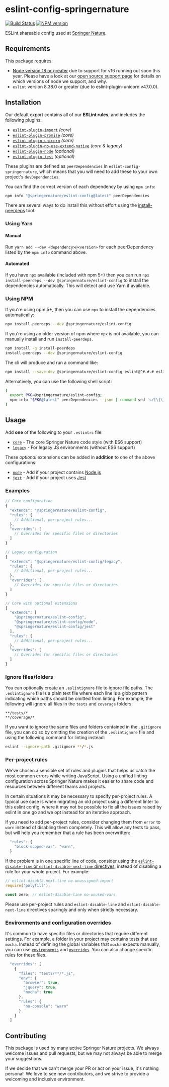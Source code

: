 # eslint-config-springernature

[![Build Status](https://travis-ci.org/springernature/eslint-config-springernature.svg?branch=master)](https://travis-ci.org/springernature/eslint-config-springernature) [![NPM version](http://img.shields.io/npm/v/%40springernature%2Feslint-config.svg)](https://www.npmjs.org/package/%40springernature%2Feslint-config)

ESLint shareable config used at [Springer Nature](https://www.springernature.com).

## Requirements

This package requires:

* [Node version 18 or greater](https://nodejs.org/en/download/releases) due to support for v16 running out soon this year. Please have a look at our [open source support page](https://github.com/springernature/frontend-playbook/blob/master/practices/open-source-support.md#node-versions) for details on which versions of node we support, and why.
* `eslint` version 8.38.0 or greater (due to eslint-plugin-unicorn v47.0.0).

## Installation

Our default export contains all of our **ESLint rules**, and includes the following plugins:

* [`eslint-plugin-import`](https://github.com/benmosher/eslint-plugin-import) _(core)_
* [`eslint-plugin-promise`](https://github.com/xjamundx/eslint-plugin-promise) _(core)_
* [`eslint-plugin-unicorn`](https://github.com/sindresorhus/eslint-plugin-unicorn) _(core)_
* [`eslint-plugin-no-use-extend-native`](https://github.com/dustinspecker/eslint-plugin-no-use-extend-native) _(core & legacy)_
* [`eslint-plugin-node`](https://github.com/mysticatea/eslint-plugin-node) _(optional)_
* [`eslint-plugin-jest`](https://github.com/jest-community/eslint-plugin-jest) _(optional)_

These plugins are defined as `peerDependencies` in `eslint-config-springernature`, which means that you will need to add these to your own project's `devDependencies`.

You can find the correct version of each dependency by using `npm info`:

```sh
npm info "@springernature/eslint-config@latest" peerDependencies
```

There are several ways to do install this without effort using the [install-peerdeps](https://github.com/nathanhleung/install-peerdeps) tool.

### Using Yarn

#### Manual

Run `yarn add --dev <dependency>@<version>` for each peerDependency listed by the `npm info` command above.

#### Automated

If you have `npx` available (included with npm 5+) then you can run `npx install-peerdeps --dev @springernature/eslint-config` to install the dependencies automatically. This will detect and use Yarn if available.

### Using NPM

If you're using npm 5+, then you can use `npx` to install the dependencies automatically:

```sh
npx install-peerdeps --dev @springernature/eslint-config
```

If you're using an older version of npm where `npx` is not available, you can manually install and run `install-peerdeps`.

```sh
npm install -g install-peerdeps
install-peerdeps --dev @springernature/eslint-config
```

The cli will produce and run a command like:

```sh
npm install --save-dev @springernature/eslint-config eslint@^#.#.# eslint-plugin-node@^#.#.# eslint-plugin-import@^#.#.# eslint-plugin-no-use-extend-native@^#.#.# eslint-plugin-promise@^#.#.# eslint-plugin-unicorn@^#.#.#
```

Alternatively, you can use the following shell script:

```sh
(
  export PKG=@springernature/eslint-config;
  npm info "$PKG@latest" peerDependencies --json | command sed 's/[\{\},]//g ; s/: /@/g' | xargs npm install --save-dev "$PKG@latest"
)
```

## Usage

Add **one** of the following to your `.eslintrc` file:
* [`core`](./configurations/core.js) - The core Springer Nature code style (with ES6 support)
* [`legacy`](./configurations/legacy.js) - For legacy JS environments (without ES6 support)

These _optional_ extensions can be added in **addition** to one of the above configurations:

* [`node`](./configurations/node.js) - Add if your project contains [Node.js](https://nodejs.org/en/)
* [`jest`](./configurations/jest.js) - Add if your project uses [Jest](https://facebook.github.io/jest/)

### Examples

```js
// Core configuration
{
  "extends": "@springernature/eslint-config",
  "rules": {
    // Additional, per-project rules...
  },
  "overrides": [
    // Overrides for specific files or directories
  ]
}
```

```js
// Legacy configuration
{
  "extends": "@springernature/eslint-config/legacy",
  "rules": {
    // Additional, per-project rules...
  },
  "overrides": [
    // Overrides for specific files or directories
  ]
}
```

```js
// Core with optional extensions
{
  "extends": [
    "@springernature/eslint-config",
    "@springernature/eslint-config/node",
    "@springernature/eslint-config/jest"
  ],
  "rules": {
    // Additional, per-project rules...
  },
  "overrides": [
    // Overrides for specific files or directories
  ]
}
```

### Ignore files/folders

You can optionally create an `.eslintignore` file to ignore file paths. The `.eslintignore` file is a plain text file where each line is a glob pattern indicating which paths should be omitted from linting. For example, the following will ignore all files in the `tests` and `coverage` folders:

```
**/tests/*
**/coverage/*
```

If you want to ignore the same files and folders contained in the `.gitignore` file, you can do so by omitting the creation of the `.eslintignore` file and using the following command for linting instead:

```sh
eslint --ignore-path .gitignore **/*.js
```

### Per-project rules

We've chosen a sensible set of rules and plugins that helps us catch the most common errors while writing JavaScript. Using a unified linting configuration across Springer Nature makes it easier to share code and resources between different teams and projects.

In certain situations it may be necessary to specify per-project rules. A typical use case is when migrating an old project using a different linter to this eslint config, where it may not be possible to fix all the issues raised by eslint in one go and we opt instead for an iterative approach.

If you need to add per-project rules, consider changing them from `error` to `warn` instead of disabling them completely. This will allow any tests to pass, but will help you remember that a rule has been overwritten:

```js
  "rules": {
    "block-scoped-var": "warn",
  }
```

If the problem is in one specific line of code, consider using the [`eslint-disable-line` or `eslint-disable-next-line` directives](https://eslint.org/docs/user-guide/configuring#disabling-rules-with-inline-comments), instead of disabling a rule for your whole project. For example:

```js
// eslint-disable-next-line no-unassigned-import
require('polyfill');

const zero; // eslint-disable-line no-unused-vars
```

Please use per-project rules and `eslint-disable-line` and `eslint-disable-next-line` directives sparingly and only when strictly necessary.

### Environments and configuration overrides

It's common to have specific files or directories that require different settings. For example, a folder in your project may contains tests that use `mocha`. Instead of defining the global variables that `mocha` expects manually, you can use [`environments`](https://eslint.org/docs/user-guide/configuring#specifying-environments) and [`overrides`](https://eslint.org/docs/user-guide/configuring#disabling-rules-only-for-a-group-of-files). You can also change specific rules for these files.

```js
  "overrides": [
    {
      "files": "tests/**/*.js",
      "env": {
        "browser": true,
        "jquery": true,
        "mocha": true
      },
      "rules": {
        "no-console": "warn"
      }
    }
  ]
```

## Contributing

This package is used by many active Springer Nature projects. We always welcome issues and pull requests, but we may not always be able to merge your suggestions.

If we decide that we can't merge your PR or act on your issue, it's nothing personal! We love to see new contributors, and we strive to provide a welcoming and inclusive environment.
